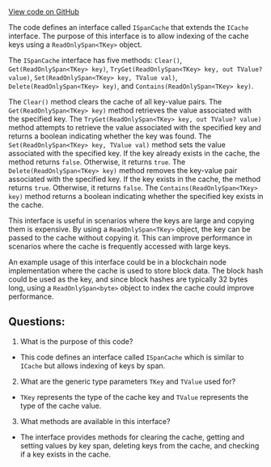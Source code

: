 [View code on GitHub](https://github.com/NethermindEth/nethermind/src/Nethermind/Nethermind.Core/Caching/ISpanCache.cs)

The code defines an interface called `ISpanCache` that extends the `ICache` interface. The purpose of this interface is to allow indexing of the cache keys using a `ReadOnlySpan<TKey>` object. 

The `ISpanCache` interface has five methods: `Clear()`, `Get(ReadOnlySpan<TKey> key)`, `TryGet(ReadOnlySpan<TKey> key, out TValue? value)`, `Set(ReadOnlySpan<TKey> key, TValue val)`, `Delete(ReadOnlySpan<TKey> key)`, and `Contains(ReadOnlySpan<TKey> key)`. 

The `Clear()` method clears the cache of all key-value pairs. The `Get(ReadOnlySpan<TKey> key)` method retrieves the value associated with the specified key. The `TryGet(ReadOnlySpan<TKey> key, out TValue? value)` method attempts to retrieve the value associated with the specified key and returns a boolean indicating whether the key was found. The `Set(ReadOnlySpan<TKey> key, TValue val)` method sets the value associated with the specified key. If the key already exists in the cache, the method returns `false`. Otherwise, it returns `true`. The `Delete(ReadOnlySpan<TKey> key)` method removes the key-value pair associated with the specified key. If the key exists in the cache, the method returns `true`. Otherwise, it returns `false`. The `Contains(ReadOnlySpan<TKey> key)` method returns a boolean indicating whether the specified key exists in the cache.

This interface is useful in scenarios where the keys are large and copying them is expensive. By using a `ReadOnlySpan<TKey>` object, the key can be passed to the cache without copying it. This can improve performance in scenarios where the cache is frequently accessed with large keys.

An example usage of this interface could be in a blockchain node implementation where the cache is used to store block data. The block hash could be used as the key, and since block hashes are typically 32 bytes long, using a `ReadOnlySpan<byte>` object to index the cache could improve performance.
## Questions: 
 1. What is the purpose of this code?
- This code defines an interface called `ISpanCache` which is similar to `ICache` but allows indexing of keys by span.

2. What are the generic type parameters `TKey` and `TValue` used for?
- `TKey` represents the type of the cache key and `TValue` represents the type of the cache value.

3. What methods are available in this interface?
- The interface provides methods for clearing the cache, getting and setting values by key span, deleting keys from the cache, and checking if a key exists in the cache.